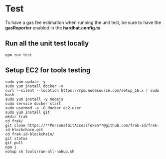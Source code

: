 # Test

To have a gas fee estimation when running the unit test, be sure to have the **gasReporter** enabled in the **hardhat.config.ts**

## Run all the unit test locally

```shell
npm run test
```

## Setup EC2 for tools testing

```shell
sudo yum update -y
sudo yum install docker -y
curl --silent --location https://rpm.nodesource.com/setup_16.x | sudo bash -
sudo yum install -y nodejs
sudo service docker start
sudo usermod -a -G docker ec2-user
sudo yum install git
mkdir frak
cd frak/
git clone https://**PersonalGitAccessToken**@github.com/frak-id/frak-id-blockchain.git
cd frak-id-blockchain/
git status
git pull
npm i
nohup sh tools/run-all-nohup.sh
```
